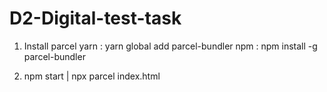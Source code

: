 # D2-Digital-test-task
1. Install parcel
yarn : yarn global add parcel-bundler
npm : npm install -g parcel-bundler

2. npm start | npx parcel index.html
